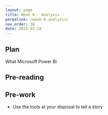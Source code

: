 ```yaml
---
layout: page
title: Week 6 - Analysis
permalink: /week-6-analysis/
nav_order: 16
date: 2025-02-18
---
```




## Plan

What
Microsoft Power Bi

## Pre-reading

## Pre-work

* Use the tools at your disposal to tell a story